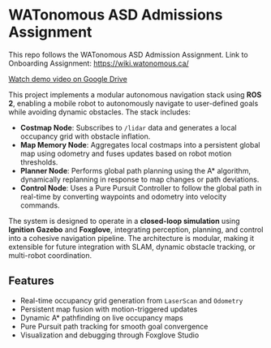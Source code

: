 # WATonomous ASD Admissions Assignment
This repo follows the WATonomous ASD Admission Assignment. Link to Onboarding Assignment: https://wiki.watonomous.ca/

[Watch demo video on Google Drive](https://drive.google.com/file/d/1IPKhaaE9U4gJn3wf9zgw3pthIX3rKosZ/view?usp=drive_link)

This project implements a modular autonomous navigation stack using **ROS 2**, enabling a mobile robot to autonomously navigate to user-defined goals while avoiding dynamic obstacles. The stack includes:

- **Costmap Node**: Subscribes to `/lidar` data and generates a local occupancy grid with obstacle inflation.
- **Map Memory Node**: Aggregates local costmaps into a persistent global map using odometry and fuses updates based on robot motion thresholds.
- **Planner Node**: Performs global path planning using the A* algorithm, dynamically replanning in response to map changes or path deviations.
- **Control Node**: Uses a Pure Pursuit Controller to follow the global path in real-time by converting waypoints and odometry into velocity commands.

The system is designed to operate in a **closed-loop simulation** using **Ignition Gazebo** and **Foxglove**, integrating perception, planning, and control into a cohesive navigation pipeline. The architecture is modular, making it extensible for future integration with SLAM, dynamic obstacle tracking, or multi-robot coordination.

## Features

- Real-time occupancy grid generation from `LaserScan` and `Odometry`
- Persistent map fusion with motion-triggered updates
- Dynamic A* pathfinding on live occupancy maps
- Pure Pursuit path tracking for smooth goal convergence
- Visualization and debugging through Foxglove Studio
